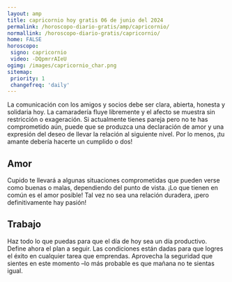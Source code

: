 ```yaml
---
layout: amp
title: capricornio hoy gratis 06 de junio del 2024 
permalink: /horoscopo-diario-gratis/amp/capricornio/
normallink: /horoscopo-diario-gratis/capricornio/
home: FALSE
horoscopo:
 signo: capricornio
 video: -DQpmrrAIeU
ogimg: /images/capricornio_char.png
sitemap:
 priority: 1
 changefreq: 'daily'
---
```



La comunicación con los amigos y socios debe ser clara, abierta, honesta y solidaria hoy. La camaradería fluye libremente y el afecto se muestra sin restricción o exageración. Si actualmente tienes pareja pero no te has comprometido aún, puede que se produzca una declaración de amor y una expresión del deseo de llevar la relación al siguiente nivel. Por lo menos, ¡tu amante debería hacerte un cumplido o dos!

## Amor

Cupido te llevará a algunas situaciones comprometidas que pueden verse como buenas o malas, dependiendo del punto de vista. ¡Lo que tienen en común es el amor posible! Tal vez no sea una relación duradera, ¡pero definitivamente hay pasión!

## Trabajo

Haz todo lo que puedas para que el día de hoy sea un día productivo. Define ahora el plan a seguir. Las condiciones están dadas para que logres el éxito en cualquier tarea que emprendas. Aprovecha la seguridad que sientes en este momento –lo más probable es que mañana no te sientas igual.